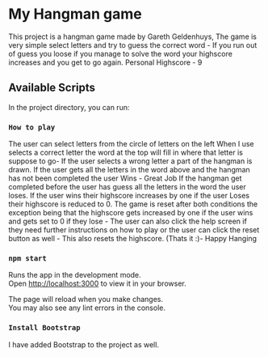 # My Hangman game

This project is a hangman game made by Gareth Geldenhuys, The game is very simple select letters and try to guess the correct word - If you run out of guess you loose if you manage to solve the word your highscore increases and you get to go again.
Personal Highscore - 9 

## Available Scripts

In the project directory, you can run:

### `How to play`
The user can select letters from the circle of letters on the left When I use selects a correct letter the word at the top will fill in where that letter is suppose to go- If the user selects a wrong letter a part of the hangman is drawn. If the user gets all the letters in the word above and the hangman has not been completed the user Wins - Great Job 
If the hangman get completed before the user has guess all the letters in the word the user loses. If the user wins their highscore increases by one if the user Loses their highscore is reduced to 0. The game is reset after both conditions the exception being that the highscore gets increased by one if the user wins and gets set to 0 if they lose - The user can also click the help screen if they need further instructions on how to play or the user can click the reset button as well - This also resets the highscore. (Thats it :)- Happy Hanging

### `npm start`

Runs the app in the development mode.\
Open [http://localhost:3000](http://localhost:3000) to view it in your browser.

The page will reload when you make changes.\
You may also see any lint errors in the console.

### `Install Bootstrap`
I have added Bootstrap to the project as well.

